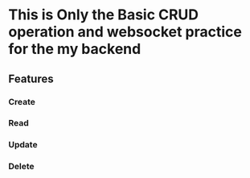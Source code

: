 # This is Only the Basic CRUD operation and websocket practice for the my backend

## Features

### Create

### Read

### Update

### Delete
